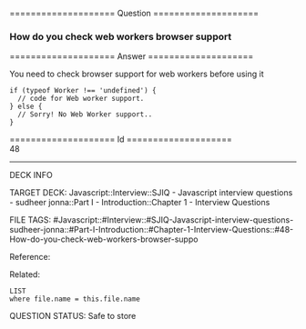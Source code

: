 ==================== Question ====================  

### How do you check web workers browser support  

==================== Answer ====================  

You need to check browser support for web workers before using it

<!-- codeblock-start -->
<pre><code class="hljs language-javascript"><span class="hljs-keyword">if</span> (<span class="hljs-keyword">typeof</span> <span class="hljs-title class_">Worker</span> !== <span class="hljs-string">'undefined'</span>) {
  <span class="hljs-comment">// code for Web worker support.</span>
} <span class="hljs-keyword">else</span> {
  <span class="hljs-comment">// Sorry! No Web Worker support..</span>
}
</code></pre>
<!-- codeblock-end -->

==================== Id ====================  
48

---

DECK INFO

TARGET DECK: Javascript::Interview::SJIQ - Javascript interview questions - sudheer jonna::Part I - Introduction::Chapter 1 - Interview Questions

FILE TAGS: #Javascript::#Interview::#SJIQ-Javascript-interview-questions-sudheer-jonna::#Part-I-Introduction::#Chapter-1-Interview-Questions::#48-How-do-you-check-web-workers-browser-suppo

Reference:

Related:

```dataview
LIST
where file.name = this.file.name
```

QUESTION STATUS: Safe to store
